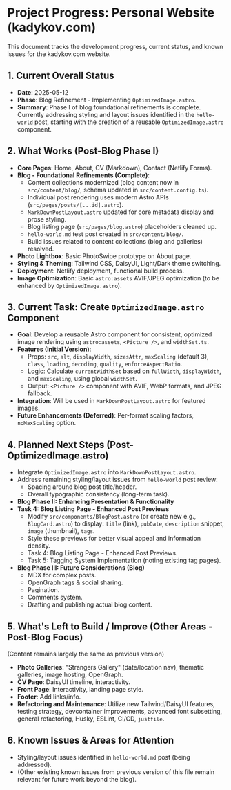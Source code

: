 # Project Progress: Personal Website (kadykov.com)

This document tracks the development progress, current status, and known issues for the kadykov.com website.

## 1. Current Overall Status
-   **Date**: 2025-05-12
-   **Phase**: Blog Refinement - Implementing `OptimizedImage.astro`.
-   **Summary**: Phase I of blog foundational refinements is complete. Currently addressing styling and layout issues identified in the `hello-world` post, starting with the creation of a reusable `OptimizedImage.astro` component.

## 2. What Works (Post-Blog Phase I)
-   **Core Pages**: Home, About, CV (Markdown), Contact (Netlify Forms).
-   **Blog - Foundational Refinements (Complete)**:
    *   Content collections modernized (blog content now in `src/content/blog/`, schema updated in `src/content.config.ts`).
    *   Individual post rendering uses modern Astro APIs (`src/pages/posts/[...id].astro`).
    *   `MarkDownPostLayout.astro` updated for core metadata display and prose styling.
    *   Blog listing page (`src/pages/blog.astro`) placeholders cleaned up.
    *   `hello-world.md` test post created in `src/content/blog/`.
    *   Build issues related to content collections (blog and galleries) resolved.
-   **Photo Lightbox**: Basic PhotoSwipe prototype on About page.
-   **Styling & Theming**: Tailwind CSS, DaisyUI, Light/Dark theme switching.
-   **Deployment**: Netlify deployment, functional build process.
-   **Image Optimization**: Basic `astro:assets` AVIF/JPEG optimization (to be enhanced by `OptimizedImage.astro`).

## 3. Current Task: Create `OptimizedImage.astro` Component
-   **Goal**: Develop a reusable Astro component for consistent, optimized image rendering using `astro:assets`, `<Picture />`, and `widthSet.ts`.
-   **Features (Initial Version)**:
    *   Props: `src`, `alt`, `displayWidth`, `sizesAttr`, `maxScaling` (default 3), `class`, `loading`, `decoding`, `quality`, `enforceAspectRatio`.
    *   Logic: Calculate `currentWidthSet` based on `fullWidth`, `displayWidth`, and `maxScaling`, using global `widthSet`.
    *   Output: `<Picture />` component with AVIF, WebP formats, and JPEG fallback.
-   **Integration**: Will be used in `MarkDownPostLayout.astro` for featured images.
-   **Future Enhancements (Deferred)**: Per-format scaling factors, `noMaxScaling` option.

## 4. Planned Next Steps (Post-OptimizedImage.astro)
-   Integrate `OptimizedImage.astro` into `MarkDownPostLayout.astro`.
-   Address remaining styling/layout issues from `hello-world` post review:
    *   Spacing around blog post title/header.
    *   Overall typographic consistency (long-term task).
-   **Blog Phase II: Enhancing Presentation & Functionality**
-   **Task 4: Blog Listing Page - Enhanced Post Previews**
    *   Modify `src/components/BlogPost.astro` (or create new e.g., `BlogCard.astro`) to display: `title` (link), `pubDate`, `description` snippet, `image` (thumbnail), `tags`.
    *   Style these previews for better visual appeal and information density.
    *   Task 4: Blog Listing Page - Enhanced Post Previews.
    *   Task 5: Tagging System Implementation (noting existing tag pages).
-   **Blog Phase III: Future Considerations (Blog)**
    *   MDX for complex posts.
    *   OpenGraph tags & social sharing.
    *   Pagination.
    *   Comments system.
    *   Drafting and publishing actual blog content.

## 5. What's Left to Build / Improve (Other Areas - Post-Blog Focus)
(Content remains largely the same as previous version)
-   **Photo Galleries**: "Strangers Gallery" (date/location nav), thematic galleries, image hosting, OpenGraph.
-   **CV Page**: DaisyUI timeline, interactivity.
-   **Front Page**: Interactivity, landing page style.
-   **Footer**: Add links/info.
-   **Refactoring and Maintenance**: Utilize new Tailwind/DaisyUI features, testing strategy, devcontainer improvements, advanced font subsetting, general refactoring, Husky, ESLint, CI/CD, `justfile`.

## 6. Known Issues & Areas for Attention
-   Styling/layout issues identified in `hello-world.md` post (being addressed).
-   (Other existing known issues from previous version of this file remain relevant for future work beyond the blog).
